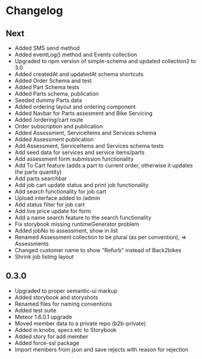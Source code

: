 # Changelog

Next 
------
* Added SMS send method
* Added eventLog() method and Events collection
* Upgraded to npm version of simple-schema and updated collection2 to 3.0
* Added createdAt and updatedAt schema shortcuts
* Added Order Schema and test
* Added Part Schema tests
* Added Parts schema, publication
* Seeded dummy Parts data
* Added ordering layout and ordering component
* Added Navbar for Parts assesment and Bike Servicing 
* Added /ordering/cart route 
* Order subscription and publication
* Added Assessment, ServiceItems and Services schema
* Added Assessment publication
* Add Assessment, ServiceItems and Services schema tests
* Add seed data for services and service items/parts
* Add assessment form submission functionality
* Add To Cart feature (adds a part to current order, otherwise it updates the parts quantity)
* Add parts searchbar
* Add job cart update status and print job functionality
* Add search functionality for job cart
* Upload interface added to /admin
* Add status filter for job cart
* Add live price update for form
* Add a name search feature to the search functionality
* Fix storybook missing runtimeGenerator problem
* Added jobNo to assessment, show in list
* Renamed Assessment collection to be plural (as per convention), => Assessments
* Changed customer name to show "Refurb" instead of Back2bikes
* Shrink job listing layout


0.3.0
------
* Upgraded to proper semantic-ui markup
* Added storybook and storyshots
* Renamed files for naming conventions
* Added test suite
* Meteor 1.6.0.1 upgrade
* Moved member data to a private repo (b2b-private)
* Added in knobs, specs etc to Storybook
* Added story for add member
* Added force-ssl package
* Import members from json and save rejects with reason for rejection

